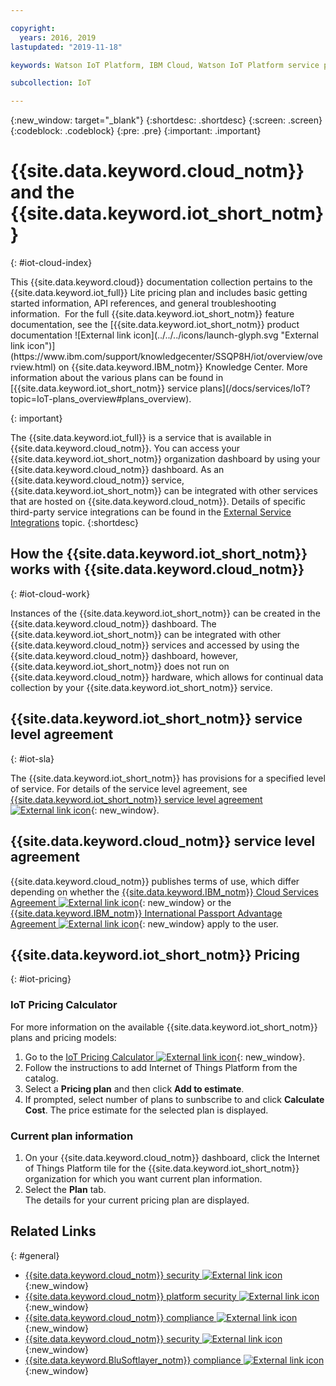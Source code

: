 ```yaml
---

copyright:
  years: 2016, 2019
lastupdated: "2019-11-18"

keywords: Watson IoT Platform, IBM Cloud, Watson IoT Platform service plans

subcollection: IoT

---
```


{:new_window: target="\_blank"}
{:shortdesc: .shortdesc}
{:screen: .screen}
{:codeblock: .codeblock}
{:pre: .pre}
{:important: .important}

# {{site.data.keyword.cloud_notm}} and the {{site.data.keyword.iot_short_notm}}
{: #iot-cloud-index}

<p>This {{site.data.keyword.cloud}} documentation collection pertains to the {{site.data.keyword.iot_full}} Lite pricing plan and includes basic getting started information, API references, and general troubleshooting information. 
For the full {{site.data.keyword.iot_short_notm}} feature documentation, see the [{{site.data.keyword.iot_short_notm}} product documentation ![External link icon](../../../icons/launch-glyph.svg "External link icon")](https://www.ibm.com/support/knowledgecenter/SSQP8H/iot/overview/overview.html) on {{site.data.keyword.IBM_notm}} Knowledge Center. More information about the various plans can be found in [{{site.data.keyword.iot_short_notm}} service plans](/docs/services/IoT?topic=IoT-plans_overview#plans_overview). 
</p>
{: important}

The {{site.data.keyword.iot_full}} is a service that is available in {{site.data.keyword.cloud_notm}}. You can access your {{site.data.keyword.iot_short_notm}} organization dashboard by using your {{site.data.keyword.cloud_notm}} dashboard. As an {{site.data.keyword.cloud_notm}} service, {{site.data.keyword.iot_short_notm}} can be integrated with other services that are hosted on {{site.data.keyword.cloud_notm}}. Details of specific third-party service integrations can be found in the [External Service Integrations](/docs/services/IoT?topic=IoT-ref-index#ref-index) topic.
{:shortdesc}

## How the {{site.data.keyword.iot_short_notm}} works with {{site.data.keyword.cloud_notm}}
{: #iot-cloud-work}

Instances of the {{site.data.keyword.iot_short_notm}} can be created in the {{site.data.keyword.cloud_notm}} dashboard. The {{site.data.keyword.iot_short_notm}} can be integrated with other {{site.data.keyword.cloud_notm}} services and accessed by using the {{site.data.keyword.cloud_notm}} dashboard, however, {{site.data.keyword.iot_short_notm}} does not run on {{site.data.keyword.cloud_notm}} hardware, which allows for continual data collection by your {{site.data.keyword.iot_short_notm}} service.

## {{site.data.keyword.iot_short_notm}} service level agreement
{: #iot-sla}

The {{site.data.keyword.iot_short_notm}} has provisions for a specified level of service. For details of the service level agreement, see [{{site.data.keyword.iot_short_notm}} service level agreement ![External link icon](../../../icons/launch-glyph.svg "External link icon")](https://cloud.ibm.com/docs/overview?topic=overview-zero-downtime#SLAs){: new_window}.

## {{site.data.keyword.cloud_notm}} service level agreement

{{site.data.keyword.cloud_notm}} publishes terms of use, which differ depending on whether the [{{site.data.keyword.IBM_notm}} Cloud Services Agreement ![External link icon](../../../icons/launch-glyph.svg)](http://www-05.ibm.com/support/operations/files/pdf/csa_us.pdf?cm_mc_uid=65870113399114371461368&cm_mc_sid_50200000=1469524513){: new_window} or the [{{site.data.keyword.IBM_notm}} International Passport Advantage Agreement ![External link icon](../../../icons/launch-glyph.svg)](https://www.ibm.com/software/passportadvantage/pa_agreements.html){: new_window} apply to the user.

## {{site.data.keyword.iot_short_notm}} Pricing
{: #iot-pricing}

### IoT Pricing Calculator
For more information on the available {{site.data.keyword.iot_short_notm}} plans and pricing models:
1. Go to the [IoT Pricing Calculator ![External link icon](../../../icons/launch-glyph.svg "External link icon")](https://cloud.ibm.com/estimator/review){: new_window}.  
2. Follow the instructions to add Internet of Things Platform from the catalog.
3. Select a **Pricing plan** and then click **Add to estimate**. 
4. If prompted, select number of plans to sunbscribe to and click **Calculate Cost**. 
The price estimate for the selected plan is displayed.

### Current plan information
1. On your {{site.data.keyword.cloud_notm}} dashboard, click the Internet of Things Platform tile for the  {{site.data.keyword.iot_short_notm}} organization for which you want current plan information.
2. Select the **Plan** tab.  
The details for your current pricing plan are displayed.

## Related Links
{: #general}

* [{{site.data.keyword.cloud_notm}} security ![External link icon](../../../icons/launch-glyph.svg "External link icon")](https://cloud.ibm.com/docs/overview?topic=overview-security#security){:new_window}
* [{{site.data.keyword.cloud_notm}} platform security ![External link icon](../../../icons/launch-glyph.svg "External link icon")](https://cloud.ibm.com/docs/overview?topic=overview-security#platform-security){:new_window}
* [{{site.data.keyword.cloud_notm}} compliance ![External link icon](../../../icons/launch-glyph.svg "External link icon")](https://cloud.ibm.com/docs/overview?topic=overview-security#security){:new_window}
* [{{site.data.keyword.cloud_notm}} security ![External link icon](../../../icons/launch-glyph.svg "External link icon")](https://www.ibm.com/cloud/security){:new_window}
* [{{site.data.keyword.BluSoftlayer_notm}} compliance ![External link icon](../../../icons/launch-glyph.svg "External link icon")](https://www.ibm.com/cloud/compliance){:new_window}
